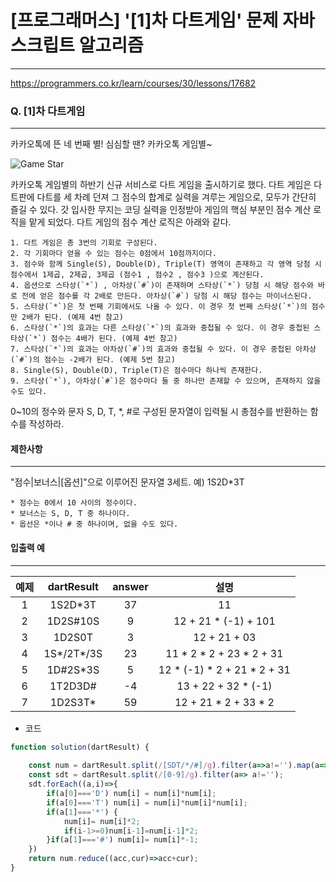 # [프로그래머스] '[1]차 다트게임' 문제 자바스크립트 알고리즘
-------
https://programmers.co.kr/learn/courses/30/lessons/17682
### Q. [1]차 다트게임
-----

카카오톡에 뜬 네 번째 별! 심심할 땐? 카카오톡 게임별~

![Game Star](http://t1.kakaocdn.net/welcome2018/gamestar.png)

카카오톡 게임별의 하반기 신규 서비스로 다트 게임을 출시하기로 했다. 다트 게임은 다트판에 다트를 세 차례 던져 그 점수의 합계로 실력을 겨루는 게임으로, 모두가 간단히 즐길 수 있다.
갓 입사한 무지는 코딩 실력을 인정받아 게임의 핵심 부분인 점수 계산 로직을 맡게 되었다. 다트 게임의 점수 계산 로직은 아래와 같다.

    1. 다트 게임은 총 3번의 기회로 구성된다.
    2. 각 기회마다 얻을 수 있는 점수는 0점에서 10점까지이다.
    3. 점수와 함께 Single(S), Double(D), Triple(T) 영역이 존재하고 각 영역 당첨 시 점수에서 1제곱, 2제곱, 3제곱 (점수1 , 점수2 , 점수3 )으로 계산된다.
    4. 옵션으로 스타상(`*`) , 아차상(`#`)이 존재하며 스타상(`*`) 당첨 시 해당 점수와 바로 전에 얻은 점수를 각 2배로 만든다. 아차상(`#`) 당첨 시 해당 점수는 마이너스된다.
    5. 스타상(`*`)은 첫 번째 기회에서도 나올 수 있다. 이 경우 첫 번째 스타상(`*`)의 점수만 2배가 된다. (예제 4번 참고)
    6. 스타상(`*`)의 효과는 다른 스타상(`*`)의 효과와 중첩될 수 있다. 이 경우 중첩된 스타상(`*`) 점수는 4배가 된다. (예제 4번 참고)
    7. 스타상(`*`)의 효과는 아차상(`#`)의 효과와 중첩될 수 있다. 이 경우 중첩된 아차상(`#`)의 점수는 -2배가 된다. (예제 5번 참고)
    8. Single(S), Double(D), Triple(T)은 점수마다 하나씩 존재한다.
    9. 스타상(`*`), 아차상(`#`)은 점수마다 둘 중 하나만 존재할 수 있으며, 존재하지 않을 수도 있다.

0~10의 정수와 문자 S, D, T, *, #로 구성된 문자열이 입력될 시 총점수를 반환하는 함수를 작성하라.


#### 제한사항 
---
"점수|보너스|[옵션]"으로 이루어진 문자열 3세트.
예) 1S2D*3T

    * 점수는 0에서 10 사이의 정수이다.
    * 보너스는 S, D, T 중 하나이다.
    * 옵선은 *이나 # 중 하나이며, 없을 수도 있다.


#### 입출력 예  
----
|예제|	dartResult|	answer|	설명|
|:---:|:---:|:---:|:---:|
|1	|1S2D*3T	|37	|11| * 2 + 22 * 2 + 33|
|2	|1D2S#10S	|9	|12 + 21 * (-1) + 101|
|3	|1D2S0T	|3	|12 + 21 + 03|
|4	|1S*/2T*/3S	|23|	11 * 2 * 2 + 23 * 2 + 31|
|5	|1D#2S*3S	|5|	12 * (-1) * 2 + 21 * 2 + 31|
|6	|1T2D3D#	|-4	|13 + 22 + 32 * (-1)|
|7	|1D2S3T*	|59	|12 + 21 * 2 + 33 * 2|



* 코드 
```js
function solution(dartResult) {
    
    const num = dartResult.split(/[SDT/*/#]/g).filter(a=>a!='').map(a=>+a)
    const sdt = dartResult.split(/[0-9]/g).filter(a=> a!='');
    sdt.forEach((a,i)=>{
        if(a[0]==='D') num[i] = num[i]*num[i];
        if(a[0]==='T') num[i] = num[i]*num[i]*num[i];
        if(a[1]==='*') {
            num[i]= num[i]*2;
            if(i-1>=0)num[i-1]=num[i-1]*2;
        }if(a[1]==='#') num[i]= num[i]*-1;
    })
    return num.reduce((acc,cur)=>acc+cur);
}



   
``` 


